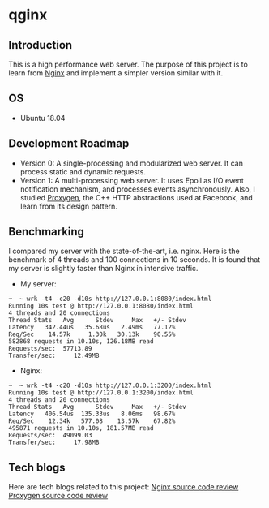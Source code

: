 # qginx

## Introduction
This is a high performance web server. The purpose of this project is to learn from [Nginx](https://github.com/nginx/nginx) and implement a simpler version similar with it.

## OS
- Ubuntu 18.04

## Development Roadmap
- Version 0: A single-processing and modularized web server. It can process static and dynamic requests. 
- Version 1: A multi-processing web server. It uses Epoll as I/O event notification mechanism, and processes events asynchronously.
Also, I studied [Proxygen](https://github.com/facebook/proxygen), the C++ HTTP abstractions used at Facebook, and learn from its design pattern. 

## Benchmarking
I compared my server with the state-of-the-art, i.e. nginx. Here is the benchmark of 4 threads and 100 connections in 10 seconds.
It is found that my server is slightly faster than Nginx in intensive traffic.

- My server:
```
➜  ~ wrk -t4 -c20 -d10s http://127.0.0.1:8080/index.html
Running 10s test @ http://127.0.0.1:8080/index.html
4 threads and 20 connections
Thread Stats   Avg      Stdev     Max   +/- Stdev
Latency   342.44us   35.68us   2.49ms   77.12%
Req/Sec    14.57k     1.30k   30.13k    90.55%
582868 requests in 10.10s, 126.18MB read
Requests/sec:  57713.89
Transfer/sec:     12.49MB
```

- Nginx:
```
➜  ~ wrk -t4 -c20 -d10s http://127.0.0.1:3200/index.html
Running 10s test @ http://127.0.0.1:3200/index.html
4 threads and 20 connections
Thread Stats   Avg      Stdev     Max   +/- Stdev
Latency   406.54us  135.33us   8.06ms   98.67%
Req/Sec    12.34k   577.08    13.57k    67.82%
495871 requests in 10.10s, 181.57MB read
Requests/sec:  49099.03
Transfer/sec:     17.98MB
```

## Tech blogs
Here are tech blogs related to this project:
[Nginx source code review](https://qycode.me/blog/2020/05/Nginx-notes/)
[Proxygen source code review](https://qycode.me/blog/2020/06/Proxygen-note/)
